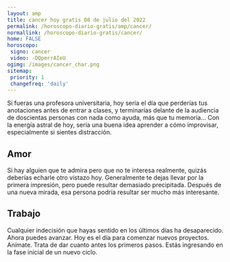 ```yaml
---
layout: amp
title: cancer hoy gratis 08 de julio del 2022 
permalink: /horoscopo-diario-gratis/amp/cancer/
normallink: /horoscopo-diario-gratis/cancer/
home: FALSE
horoscopo:
 signo: cancer
 video: -DQpmrrAIeU
ogimg: /images/cancer_char.png
sitemap:
 priority: 1
 changefreq: 'daily'
---
```



Si fueras una profesora universitaria, hoy sería el día que perderías tus anotaciones antes de entrar a clases, y terminarías delante de la audiencia de doscientas personas con nada como ayuda, más que tu memoria... Con la energía astral de hoy, sería una buena idea aprender a cómo improvisar, especialmente si sientes distracción.

## Amor

Si hay alguien que te admira pero que no te interesa realmente, quizás deberías echarle otro vistazo hoy. Generalmente te dejas llevar por la primera impresión, pero puede resultar demasiado precipitada. Después de una nueva mirada, esa persona podría resultar ser mucho más interesante.

## Trabajo

Cualquier indecisión que hayas sentido en los últimos días ha desaparecido. Ahora puedes avanzar. Hoy es el día para comenzar nuevos proyectos. Anímate. Trata de dar cuanto antes los primeros pasos. Estás ingresando en la fase inicial de un nuevo ciclo.